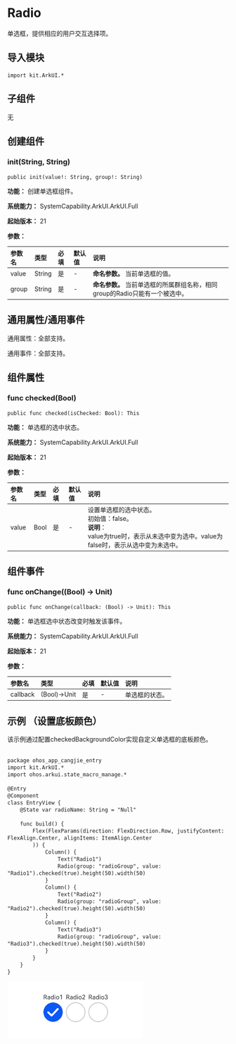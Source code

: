 # Radio

单选框，提供相应的用户交互选择项。

## 导入模块

```cangjie
import kit.ArkUI.*
```

## 子组件

无

## 创建组件

### init(String, String)

```cangjie
public init(value!: String, group!: String)
```

**功能：** 创建单选框组件。

**系统能力：** SystemCapability.ArkUI.ArkUI.Full

**起始版本：** 21

**参数：**

|参数名|类型|必填|默认值|说明|
|:---|:---|:---|:---|:---|
|value|String|是|-| **命名参数。** 当前单选框的值。|
|group|String|是|-| **命名参数。** 当前单选框的所属群组名称，相同group的Radio只能有一个被选中。|

## 通用属性/通用事件

通用属性：全部支持。

通用事件：全部支持。


## 组件属性

### func checked(Bool)

```cangjie
public func checked(isChecked: Bool): This
```

**功能：** 单选框的选中状态。

**系统能力：** SystemCapability.ArkUI.ArkUI.Full

**起始版本：** 21

**参数：**

|参数名|类型|必填|默认值|说明|
|:---|:---|:---|:---|:---|
|value|Bool|是|-|设置单选框的选中状态。<br>初始值：false。<br/>**说明**：<br/>value为true时，表示从未选中变为选中。value为false时，表示从选中变为未选中。|


## 组件事件

### func onChange((Bool) -> Unit)

```cangjie
public func onChange(callback: (Bool) -> Unit): This
```

**功能：** 单选框选中状态改变时触发该事件。

**系统能力：** SystemCapability.ArkUI.ArkUI.Full

**起始版本：** 21

**参数：**

|参数名|类型|必填|默认值|说明|
|:---|:---|:---|:---|:---|
|callback|(Bool)->Unit|是|-|单选框的状态。|

## 示例 （设置底板颜色）

该示例通过配置checkedBackgroundColor实现自定义单选框的底板颜色。

<!-- run -->

```cangjie

package ohos_app_cangjie_entry
import kit.ArkUI.*
import ohos.arkui.state_macro_manage.*

@Entry
@Component
class EntryView {
    @State var radioName: String = "Null"

    func build() {
        Flex(FlexParams(direction: FlexDirection.Row, justifyContent: FlexAlign.Center, alignItems: ItemAlign.Center
        )) {
            Column() {
                Text("Radio1")
                Radio(group: "radioGroup", value: "Radio1").checked(true).height(50).width(50)
            }
            Column() {
                Text("Radio2")
                Radio(group: "radioGroup", value: "Radio2").checked(true).height(50).width(50)
            }
            Column() {
                Text("Radio3")
                Radio(group: "radioGroup", value: "Radio3").checked(true).height(50).width(50)
            }
        }
    }
}
```

![radio](figures/radio.gif)
